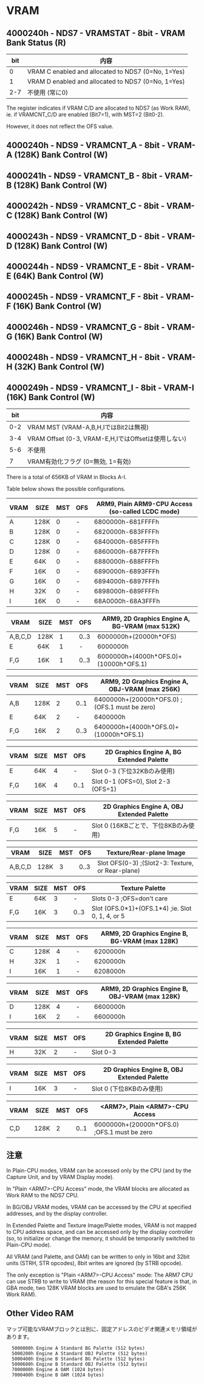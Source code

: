 # VRAM

## 4000240h - NDS7 - VRAMSTAT - 8bit - VRAM Bank Status (R)

 bit  |  内容
---- | ---- 
0   | VRAM C enabled and allocated to NDS7  (0=No, 1=Yes)
1   | VRAM D enabled and allocated to NDS7  (0=No, 1=Yes)
2-7 | 不使用 (常に0)

The register indicates if VRAM C/D are allocated to NDS7 (as Work RAM), ie. if VRAMCNT_C/D are enabled (Bit7=1), with MST=2 (Bit0-2). 

However, it does not reflect the OFS value.

## 4000240h - NDS9 - VRAMCNT_A - 8bit - VRAM-A (128K) Bank Control (W)
## 4000241h - NDS9 - VRAMCNT_B - 8bit - VRAM-B (128K) Bank Control (W)
## 4000242h - NDS9 - VRAMCNT_C - 8bit - VRAM-C (128K) Bank Control (W)
## 4000243h - NDS9 - VRAMCNT_D - 8bit - VRAM-D (128K) Bank Control (W)
## 4000244h - NDS9 - VRAMCNT_E - 8bit - VRAM-E (64K) Bank Control (W)
## 4000245h - NDS9 - VRAMCNT_F - 8bit - VRAM-F (16K) Bank Control (W)
## 4000246h - NDS9 - VRAMCNT_G - 8bit - VRAM-G (16K) Bank Control (W)
## 4000248h - NDS9 - VRAMCNT_H - 8bit - VRAM-H (32K) Bank Control (W)
## 4000249h - NDS9 - VRAMCNT_I - 8bit - VRAM-I (16K) Bank Control (W)

 bit  |  内容
---- | ---- 
0-2 | VRAM MST (VRAM-A,B,H,IではBit2は無視)
3-4 | VRAM Offset (0-3, VRAM-E,H,IではOffsetは使用しない)
5-6 | 不使用
7 | VRAM有効化フラグ (0=無効, 1=有効)

There is a total of 656KB of VRAM in Blocks A-I.

Table below shows the possible configurations.

 VRAM | SIZE | MST | OFS | ARM9, Plain ARM9-CPU Access (so-called LCDC mode)
---- | ---- | ---- | ---- | ---- 
A | 128K | 0 | - | 6800000h-681FFFFh
B | 128K | 0 | - | 6820000h-683FFFFh
C | 128K | 0 | - | 6840000h-685FFFFh
D | 128K | 0 | - | 6860000h-687FFFFh
E | 64K  | 0 | - | 6880000h-688FFFFh
F | 16K  | 0 | - | 6890000h-6893FFFh
G | 16K  | 0 | - | 6894000h-6897FFFh
H | 32K  | 0 | - | 6898000h-689FFFFh
I | 16K  | 0 | - | 68A0000h-68A3FFFh

 VRAM | SIZE | MST | OFS | ARM9, 2D Graphics Engine A, BG-VRAM (max 512K)
---- | ---- | ---- | ---- | ---- 
A,B,C,D | 128K | 1 | 0..3 | 6000000h+(20000h*OFS)
E | 64K | 1 | - | 6000000h 
F,G | 16K | 1 | 0..3 | 6000000h+(4000h\*OFS.0)+(10000h\*OFS.1)

 VRAM | SIZE | MST | OFS | ARM9, 2D Graphics Engine A, OBJ-VRAM (max 256K)
---- | ---- | ---- | ---- | ---- 
A,B | 128K | 2 | 0..1 | 6400000h+(20000h*OFS.0)  ;(OFS.1 must be zero)
E   | 64K  | 2 | -    | 6400000h
F,G | 16K  | 2 | 0..3 | 6400000h+(4000h\*OFS.0)+(10000h\*OFS.1)

 VRAM | SIZE | MST | OFS | 2D Graphics Engine A, BG Extended Palette
---- | ---- | ---- | ---- | ---- 
E   | 64K | 4 | -    | Slot 0-3 (下位32KBのみ使用)
F,G | 16K | 4 | 0..1 | Slot 0-1 (OFS=0), Slot 2-3 (OFS=1)

 VRAM | SIZE | MST | OFS | 2D Graphics Engine A, OBJ Extended Palette
---- | ---- | ---- | ---- | ---- 
F,G | 16K | 5 | - | Slot 0 (16KBごとで、下位8KBのみ使用)

 VRAM | SIZE | MST | OFS | Texture/Rear-plane Image
---- | ---- | ---- | ---- | ---- 
A,B,C,D | 128K | 3 | 0..3 | Slot OFS(0-3) ;(Slot2-3: Texture, or Rear-plane)

 VRAM | SIZE | MST | OFS | Texture Palette
---- | ---- | ---- | ---- | ---- 
E   | 64K | 3 | -    | Slots 0-3                 ;OFS=don't care
F,G | 16K | 3 | 0..3 | Slot (OFS.0\*1)+(OFS.1\*4)  ;ie. Slot 0, 1, 4, or 5

 VRAM | SIZE | MST | OFS | ARM9, 2D Graphics Engine B, BG-VRAM (max 128K)
---- | ---- | ---- | ---- | ---- 
C | 128K | 4 | - | 6200000h
H | 32K  | 1 | - | 6200000h
I | 16K  | 1 | - | 6208000h

 VRAM | SIZE | MST | OFS | ARM9, 2D Graphics Engine B, OBJ-VRAM (max 128K)
---- | ---- | ---- | ---- | ---- 
D | 128K | 4 | - | 6600000h
I | 16K  | 2 | - | 6600000h

 VRAM | SIZE | MST | OFS | 2D Graphics Engine B, BG Extended Palette
---- | ---- | ---- | ---- | ---- 
H | 32K | 2 | - | Slot 0-3

 VRAM | SIZE | MST | OFS | 2D Graphics Engine B, OBJ Extended Palette
---- | ---- | ---- | ---- | ---- 
I | 16K | 3 | - | Slot 0 (下位8KBのみ使用)

 VRAM | SIZE | MST | OFS | \<ARM7\>, Plain \<ARM7\>-CPU Access
---- | ---- | ---- | ---- | ---- 
C,D | 128K | 2 | 0..1 | 6000000h+(20000h*OFS.0)  ;OFS.1 must be zero

## 注意

In Plain-CPU modes, VRAM can be accessed only by the CPU (and by the Capture Unit, and by VRAM Display mode). 

In "Plain \<ARM7\>-CPU Access" mode, the VRAM blocks are allocated as Work RAM to the NDS7 CPU.

In BG/OBJ VRAM modes, VRAM can be accessed by the CPU at specified addresses, and by the display controller.

In Extended Palette and Texture Image/Palette modes, VRAM is not mapped to CPU address space, and can be accessed only by the display controller (so, to initialize or change the memory, it should be temporarily switched to Plain-CPU mode).

All VRAM (and Palette, and OAM) can be written to only in 16bit and 32bit units (STRH, STR opcodes), 8bit writes are ignored (by STRB opcode). 

The only exception is "Plain \<ARM7\>-CPU Access" mode: The ARM7 CPU can use STRB to write to VRAM (the reason for this special feature is that, in GBA mode, two 128K VRAM blocks are used to emulate the GBA's 256K Work RAM).

## Other Video RAM

マップ可能なVRAMブロックとは別に、固定アドレスのビデオ関連メモリ領域があります。

```
  5000000h Engine A Standard BG Palette (512 bytes)
  5000200h Engine A Standard OBJ Palette (512 bytes)
  5000400h Engine B Standard BG Palette (512 bytes)
  5000600h Engine B Standard OBJ Palette (512 bytes)
  7000000h Engine A OAM (1024 bytes)
  7000400h Engine B OAM (1024 bytes)
```